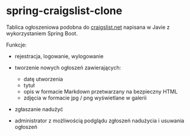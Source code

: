 # spring-craigslist-clone

Tablica ogłoszeniowa podobna do [craigslist.net](https://craigslist.net) napisana w
Javie z wykorzystaniem Spring Boot.

Funkcje:

- rejestracja, logowanie, wylogowanie

- tworzenie nowych ogłoszeń zawierających:
    - datę utworzenia
    - tytuł
    - opis w formacie Markdown przetwarzany na bezpieczny HTML
    - zdjęcia w formacie jpg / png wyświetlane w galerii

- zgłaszanie nadużyć

- administrator z możliwością podglądu zgłoszeń nadużycia i usuwania ogłoszeń
